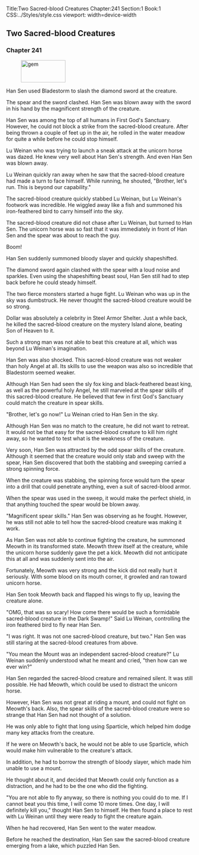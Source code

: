 Title:Two Sacred-blood Creatures 
Chapter:241 
Section:1 
Book:1 
CSS:../Styles/style.css 
viewport: width=device-width
  
## Two Sacred-blood Creatures
### Chapter 241 
<figure>
	<img src="../Images/gem.gif" alt="gem" id="gem" width="120" height="60" />
</figure>
  

  
  Han Sen used Bladestorm to slash the diamond sword at the creature.

The spear and the sword clashed. Han Sen was blown away with the sword in his hand by the magnificent strength of the creature.

Han Sen was among the top of all humans in First God's Sanctuary. However, he could not block a strike from the sacred-blood creature. After being thrown a couple of feet up in the air, he rolled in the water meadow for quite a while before he could stop himself.

Lu Weinan who was trying to launch a sneak attack at the unicorn horse was dazed. He knew very well about Han Sen's strength. And even Han Sen was blown away.

Lu Weinan quickly ran away when he saw that the sacred-blood creature had made a turn to face himself. While running, he shouted, "Brother, let's run. This is beyond our capability."

The sacred-blood creature quickly stabbed Lu Weinan, but Lu Weinan's footwork was incredible. He wiggled away like a fish and summoned his iron-feathered bird to carry himself into the sky.

The sacred-blood creature did not chase after Lu Weinan, but turned to Han Sen. The unicorn horse was so fast that it was immediately in front of Han Sen and the spear was about to reach the guy.

Boom!

Han Sen suddenly summoned bloody slayer and quickly shapeshifted.

The diamond sword again clashed with the spear with a loud noise and sparkles. Even using the shapeshifting beast soul, Han Sen still had to step back before he could steady himself.

The two fierce monsters started a huge fight. Lu Weinan who was up in the sky was dumbstruck. He never thought the sacred-blood creature would be so strong.

Dollar was absolutely a celebrity in Steel Armor Shelter. Just a while back, he killed the sacred-blood creature on the mystery Island alone, beating Son of Heaven to it.

Such a strong man was not able to beat this creature at all, which was beyond Lu Weinan's imagination.

Han Sen was also shocked. This sacred-blood creature was not weaker than holy Angel at all. Its skills to use the weapon was also so incredible that Bladestorm seemed weaker.

Although Han Sen had seen the sly fox king and black-feathered beast king, as well as the powerful holy Angel, he still marveled at the spear skills of this sacred-blood creature. He believed that few in first God's Sanctuary could match the creature in spear skills.

"Brother, let's go now!" Lu Weinan cried to Han Sen in the sky.

Although Han Sen was no match to the creature, he did not want to retreat. It would not be that easy for the sacred-blood creature to kill him right away, so he wanted to test what is the weakness of the creature.

Very soon, Han Sen was attracted by the odd spear skills of the creature. Although it seemed that the creature would only stab and sweep with the spear, Han Sen discovered that both the stabbing and sweeping carried a strong spinning force.

When the creature was stabbing, the spinning force would turn the spear into a drill that could penetrate anything, even a suit of sacred-blood armor.

When the spear was used in the sweep, it would make the perfect shield, in that anything touched the spear would be blown away.

"Magnificent spear skills." Han Sen was observing as he fought. However, he was still not able to tell how the sacred-blood creature was making it work.

As Han Sen was not able to continue fighting the creature, he summoned Meowth in its transformed state. Meowth threw itself at the creature, while the unicorn horse suddenly gave the pet a kick. Meowth did not anticipate this at all and was suddenly sent into the air.

Fortunately, Meowth was very strong and the kick did not really hurt it seriously. With some blood on its mouth corner, it growled and ran toward unicorn horse.

Han Sen took Meowth back and flapped his wings to fly up, leaving the creature alone.

"OMG, that was so scary! How come there would be such a formidable sacred-blood creature in the Dark Swamp!" Said Lu Weinan, controlling the iron feathered bird to fly near Han Sen.

"I was right. It was not one sacred-blood creature, but two." Han Sen was still staring at the sacred-blood creatures from above.

"You mean the Mount was an independent sacred-blood creature?" Lu Weinan suddenly understood what he meant and cried, "then how can we ever win?"

Han Sen regarded the sacred-blood creature and remained silent. It was still possible. He had Meowth, which could be used to distract the unicorn horse.

However, Han Sen was not great at riding a mount, and could not fight on Meowth's back. Also, the spear skills of the sacred-blood creature were so strange that Han Sen had not thought of a solution.

He was only able to fight that long using Sparticle, which helped him dodge many key attacks from the creature.

If he were on Meowth's back, he would not be able to use Sparticle, which would make him vulnerable to the creature's attack.

In addition, he had to borrow the strength of bloody slayer, which made him unable to use a mount.

He thought about it, and decided that Meowth could only function as a distraction, and he had to be the one who did the fighting.

"You are not able to fly anyway, so there is nothing you could do to me. If I cannot beat you this time, I will come 10 more times. One day, I will definitely kill you," thought Han Sen to himself. He then found a place to rest with Lu Weinan until they were ready to fight the creature again.

When he had recovered, Han Sen went to the water meadow.

Before he reached the destination, Han Sen saw the sacred-blood creature emerging from a lake, which puzzled Han Sen.
